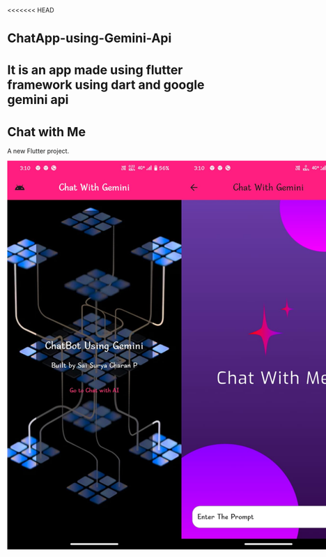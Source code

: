 <<<<<<< HEAD
# ChatApp-using-Gemini-Api
It is an app made using flutter framework using dart and google gemini api
=======
# Chat with Me

A new Flutter project.
<div style="display: flex; justify-content: space-around;">
    <img src="assets/images/mainpage.jpg" alt="App Screenshot1" style="width: 400px;">
    <img src="assets/images/home1.jpg" alt="App Screenshot2" style="width: 400px;">
    <img src="assets/images/home2.jpg" alt="App Screenshot3" style="width: 400px;">
</div>
